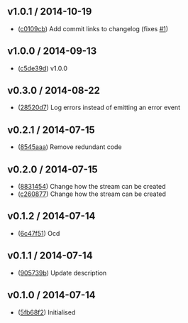 ## v1.0.1 / 2014-10-19

 * ([c0109cb](https://github.com/tanem/transform-parse/commit/c0109cb0256d11b1e0b00ac978936080e9748647)) Add commit links to changelog (fixes [#1](https://github.com/tanem/transform-parse/issues/1))

## v1.0.0 / 2014-09-13

 * ([c5de39d](https://github.com/tanem/transform-parse/commit/c5de39dc2d6541ce5587c4a87e474410e0869df7)) v1.0.0

## v0.3.0 / 2014-08-22

 * ([28520d7](https://github.com/tanem/transform-parse/commit/28520d7f890a711b21f0c514e4f624051fc6fb0d)) Log errors instead of emitting an error event

## v0.2.1 / 2014-07-15

 * ([8545aaa](https://github.com/tanem/transform-parse/commit/8545aaa9d8346197ef7c8e36fb2874a17941547c)) Remove redundant code

## v0.2.0 / 2014-07-15

 * ([8831454](https://github.com/tanem/transform-parse/commit/883145425256dbca8c5ba8a3aa60c1fba8240177)) Change how the stream can be created
 * ([c260877](https://github.com/tanem/transform-parse/commit/c2608777c4034599b644c6fffe2cf222ce8ef7e2)) Change how the stream can be created

## v0.1.2 / 2014-07-14

 * ([6c47f51](https://github.com/tanem/transform-parse/commit/6c47f51a7e2a357cffa5f56f77250ce77a0de00d)) Ocd

## v0.1.1 / 2014-07-14

 * ([905739b](https://github.com/tanem/transform-parse/commit/905739b91f9ce241671f422389cc1347468ee5b5)) Update description

## v0.1.0 / 2014-07-14

 * ([5fb68f2](https://github.com/tanem/transform-parse/commit/5fb68f21f7908e36122235c8a854111b73810a45)) Initialised
